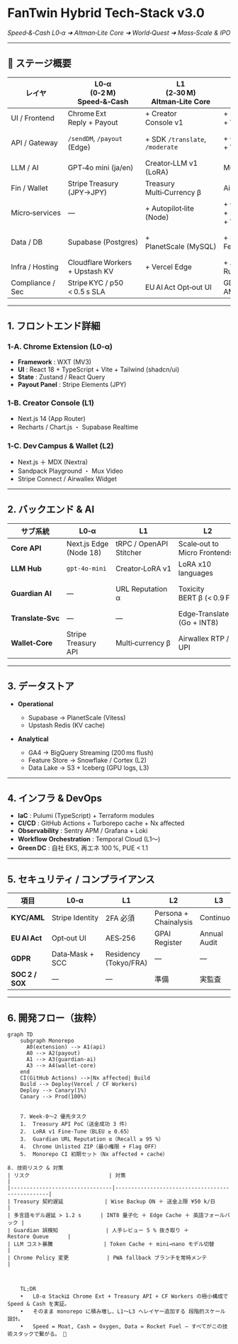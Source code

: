 # FanTwin **Hybrid Tech‑Stack v3.0**  
_Speed‑&‑Cash L0‑α ➜ Altman‑Lite Core ➜ World‑Quest ➜ Mass‑Scale & IPO_

---

## 🎯 ステージ概要

| レイヤ           | **L0‑α**<br>(0‑2 M)<br>Speed‑&‑Cash | **L1**<br>(2‑30 M)<br>Altman‑Lite Core | **L2**<br>(30‑54 M)<br>World‑Quest | **L3**<br>(54‑72 M)<br>Mass‑Scale |
|------------------|-------------------------------------|----------------------------------------|------------------------------------|-----------------------------------|
| UI / Frontend    | Chrome Ext<br>Reply + Payout        | + Creator Console v1                  | + Dev Campus Web<br>+ Wallet Web   | + PWAs / Native Apps             |
| API / Gateway    | `/sendDM`, `/payout` (Edge)         | + SDK `/translate`, `/moderate`       | + Guardian RPC<br>+ Wallet GraphQL | + Self‑Learning gRPC             |
| LLM / AI         | GPT‑4o mini (ja/en)                 | Creator‑LLM v1 (LoRA)                 | Multi‑Lang LoRA 10×               | RL‑Fine‑Tune (RLE)               |
| Fin / Wallet     | Stripe Treasury (JPY→JPY)           | Treasury Multi‑Currency β             | Airwallex RTP / UPI β             | Green DC Settlement              |
| Micro‑services   | —                                   | + Autopilot‑lite (Node)               | + Guardian AI (Rust)<br>+ Lang10 (Go)<br>+ Wallet‑core (Node) | + RL‑trainer (PyTorch)           |
| Data / DB        | Supabase (Postgres)                 | + PlanetScale (MySQL)                 | + Snowflake Feature Store         | + GPU Fleet Logs (S3 Lake)       |
| Infra / Hosting  | Cloudflare Workers + Upstash KV     | + Vercel Edge                         | + AWS EKS + Rust MCP              | + Green DC (H100×512)            |
| Compliance / Sec | Stripe KYC / p50 < 0.5 s SLA        | EU AI Act Opt‑out UI                  | GDPR Residency / AML MSB          | SOC 2 / SOX / Big‑4 Audit        |

---

## 1. フロントエンド詳細

### 1‑A. **Chrome Extension (L0‑α)**
- **Framework** : WXT (MV3)  
- **UI** : React 18 + TypeScript + Vite + Tailwind (shadcn/ui)  
- **State** : Zustand / React Query  
- **Payout Panel** : Stripe Elements (JPY)  

### 1‑B. **Creator Console (L1)**
- Next.js 14 (App Router)  
- Recharts / Chart.js ・ Supabase Realtime  

### 1‑C. **Dev Campus & Wallet (L2)**
- Next.js ＋ MDX (Nextra)  
- Sandpack Playground ・ Mux Video  
- Stripe Connect / Airwallex Widget  

---

## 2. バックエンド & AI

| サブ系統 | L0‑α | L1 | L2 | L3 |
|----------|------|----|----|----|
| **Core API** | Next.js Edge (Node 18) | tRPC / OpenAPI Stitcher | Scale‑out to Micro Frontends | gRPC Gateway |
| **LLM Hub** | `gpt-4o-mini` | Creator‑LoRA v1 | LoRA x10 languages | RL Actor‑Critic |
| **Guardian AI** | — | URL Reputation α | Toxicity BERT β (< 0.9 F1) | Vision + Audio Moderation |
| **Translate‑Svc** | — | — | Edge‑Translate (Go + INT8) | Distilled Self‑Learn |
| **Wallet‑Core** | Stripe Treasury API | Multi‑currency β | Airwallex RTP / UPI | DC settlement ledger |

---

## 3. データストア

- **Operational**  
  - Supabase → PlanetScale (Vitess)  
  - Upstash Redis (KV cache)  

- **Analytical**  
  - GA4 → BigQuery Streaming (200 ms flush)  
  - Feature Store → Snowflake / Cortex (L2)  
  - Data Lake → S3 + Iceberg (GPU logs, L3)  

---

## 4. インフラ & DevOps

- **IaC** : Pulumi (TypeScript) + Terraform modules  
- **CI/CD** : GitHub Actions + Turborepo cache + Nx affected  
- **Observability** : Sentry APM / Grafana + Loki  
- **Workflow Orchestration** : Temporal Cloud (L1〜)  
- **Green DC** : 自社 EKS, 再エネ 100 %, PUE < 1.1  

---

## 5. セキュリティ / コンプライアンス

| 項目 | L0‑α | L1 | L2 | L3 |
|------|------|----|----|----|
| **KYC/AML** | Stripe Identity | 2FA 必須 | Persona + Chainalysis | Continuous |  
| **EU AI Act** | Opt‑out UI | AES‑256 | GPAI Register | Annual Audit |  
| **GDPR** | Data‑Mask + SCC | Residency (Tokyo/FRA) | ― | ― |  
| **SOC 2 / SOX** | — | — | 準備 | 実監査 |

---

## 6. 開発フロー（抜粋）

```mermaid
graph TD
    subgraph Monorepo
      A0(extension) --> A1(api)
      A0 --> A2(payout)
      A1 --> A3(guardian-ai)
      A3 --> A4(wallet-core)
    end
    CI(GitHub Actions) -->|Nx affected| Build
    Build --> Deploy(Vercel / CF Workers)
    Deploy --> Canary(1%)
    Canary --> Prod(100%)


    7. Week‑0〜2 優先タスク
	1.	Treasury API PoC（送金成功 3 件）
	2.	LoRA v1 Fine‑Tune（BLEU ≥ 0.65）
	3.	Guardian URL Reputation α（Recall ≥ 95 %）
	4.	Chrome Unlisted ZIP（最小権限 + Flag OFF）
	5.	Monorepo CI 初期セット（Nx affected + cache）

8. 技術リスク & 対策
| リスク                         | 対策                                            |
|--------------------------------|-------------------------------------------------|
| Treasury 契約遅延             | Wise Backup ON ＋ 送金上限 ¥50 k/日             |
| 多言語モデル遅延 > 1.2 s      | INT8 量子化 ＋ Edge Cache ＋ 英語フォールバック |
| Guardian 誤検知               | 人手レビュー 5 % 抜き取り ＋ Restore Queue      |
| LLM コスト暴騰                | Token Cache ＋ mini→nano モデル切替            |
| Chrome Policy 変更            | PWA fallback ブランチを常時メンテ              |



    TL;DR
	•	L0‑α Stackは Chrome Ext + Treasury API + CF Workers の極小構成で Speed & Cash を実証。
	•	そのまま monorepo に積み増し、L1〜L3 へレイヤー追加する 段階的スケール設計。
	•	Speed = Moat, Cash = Oxygen, Data = Rocket Fuel — すべてがこの技術スタックで繋がる。 🚀